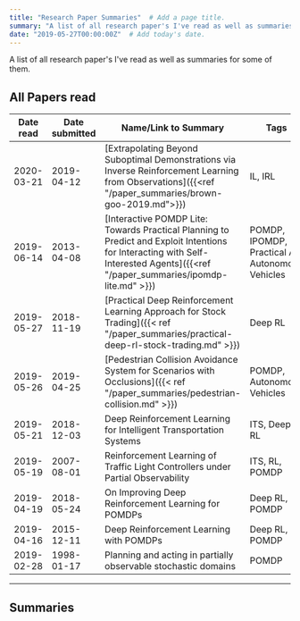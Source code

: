 ```yaml
---
title: "Research Paper Summaries"  # Add a page title.
summary: "A list of all research paper's I've read as well as summaries for some of them."  # Add a page description.
date: "2019-05-27T00:00:00Z"  # Add today's date.
---
```


A list of all research paper's I've read as well as summaries for some of them.

## All Papers read

Date read | Date submitted | Name/Link to Summary | Tags
--- | --- | --- | ---
2020-03-21 | 2019-04-12 | [Extrapolating Beyond Suboptimal Demonstrations via Inverse Reinforcement Learning from Observations]({{<ref "/paper_summaries/brown-goo-2019.md">}}) | IL, IRL
2019-06-14 | 2013-04-08 | [Interactive POMDP Lite: Towards Practical Planning to Predict and Exploit Intentions for Interacting with Self-Interested Agents]({{<ref "/paper_summaries/ipomdp-lite.md" >}}) | POMDP, IPOMDP, Practical AI, Autonomous Vehicles
2019-05-27 | 2018-11-19 | [Practical Deep Reinforcement Learning Approach for Stock Trading]({{< ref "/paper_summaries/practical-deep-rl-stock-trading.md" >}}) | Deep RL
2019-05-26 | 2019-04-25 | [Pedestrian Collision Avoidance System for Scenarios with Occlusions]({{< ref "/paper_summaries/pedestrian-collision.md" >}}) | POMDP, Autonomous Vehicles
2019-05-21 | 2018-12-03 | Deep Reinforcement Learning for Intelligent Transportation Systems | ITS, Deep RL
2019-05-19 | 2007-08-01 | Reinforcement Learning of Traffic Light Controllers under Partial Observability | ITS, RL, POMDP
2019-04-19 | 2018-05-24 | On Improving Deep Reinforcement Learning for POMDPs | Deep RL, POMDP
2019-04-16 | 2015-12-11 | Deep Reinforcement Learning with POMDPs | Deep RL, POMDP
2019-02-28 | 1998-01-17 | Planning and acting in partially observable stochastic domains | POMDP


---

## Summaries
